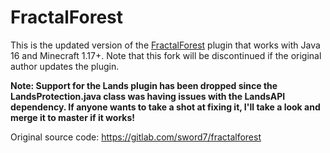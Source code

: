 # FractalForest

This is the updated version of the [FractalForest](https://www.spigotmc.org/resources/fractal-forest.75850/) plugin that works with Java 16 and Minecraft 1.17+. Note that this fork will be discontinued if the original author updates the plugin.

**Note: Support for the Lands plugin has been dropped since the LandsProtection.java class was having issues with the LandsAPI dependency. If anyone wants to take a shot at fixing it, I'll take a look and merge it to master if it works!**

Original source code: https://gitlab.com/sword7/fractalforest
